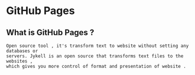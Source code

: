 # GitHub Pages 

## What is GitHub Pages ?

```
Open source tool , it's transform text to website without setting any databases or 
servers. Jykell is an open source that transforms text files to the websites , 
which gives you more control of format and presentation of website .
```
